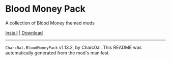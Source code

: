 # Blood Money Pack

A collection of Blood Money themed mods

[Install](https://hitman-resources.netlify.app/smf-install-link/https://github.com/charc0al/BM_Pack/releases/latest/download/mod.framework.zip) | [Download](https://github.com/charc0al/BM_Pack/releases/latest/download/mod.framework.zip)

---

`Charc0al.BloodMoneyPack` v1.13.2, by Charc0al. This README was automatically generated from the mod's manifest.
